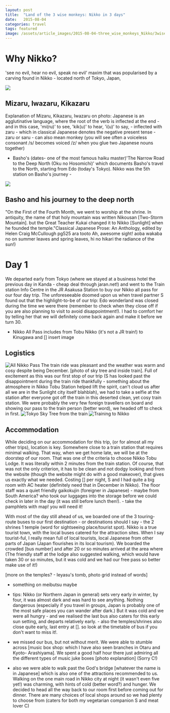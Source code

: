```yaml
---
layout: post
title:  "Land of the 3 wise monkeys: Nikko in 3 days"
date:   2015-08-04
categories: travel
tags: featured
image: /assets/article_images/2015-08-04-three_wise_monkeys_Nikko/3wisemonkeys.jpg
---
```

# Why Nikko?
'see no evil, hear no evil, speak no evil' maxim that was popularised by a carving found in Nikko - located north of Tokyo, Japan,
<div class="caption">
    <img class="caption__media" src="/assets/article_images/2015-08-04-three_wise_monkeys_Nikko/monkeyscarving.jpg" />
    <div class="caption__overlay">
        <h2 class="caption__overlay__title">Mizaru, Iwazaru, Kikazaru </h2>
        <p class="caption__overlay__content">Explanation of Mizaru, Kikazaru, Iwazaru on photo:
        Japanese is an agglutinative language, where the root of the verb is inflected at the end  - and in this case, 'mi(ru)' to see, 'kik(u)' to hear, 'i(u)' to say, - inflected with zaru - which in classical Japanese denotes the negative present tense - zaru or saru - can also mean monkey (you will see often a voiceless consonant /s/ becomes voiced /z/ when you glue two Japanese nouns together)
        </p>
    </div>
</div>


- Basho's (dates- one of the most famous haiku master)'The Narrow Road to the Deep North (Oku no Hosomichi)' which documents Basho's travel to the North, starting from Edo (today's Tokyo). Nikko was the 5th station on Basho's journey -


<div class="caption">
    <img class="caption__media" src="/assets/article_images/2015-08-04-three_wise_monkeys_Nikko/sunlight.jpg" />
    <div class="caption__overlay">
        <h2 class="caption__overlay__title">Basho and his journey to the deep north</h2>
        <p class="caption__overlay__content">"On the First of the Fourth Month, we went to worship at the shrine. In antiquity, the name of that holy mountain was written Nikousan  [Two-Storm Mountain]. but the Great Teacher Kukai changed it to Nikko [Sunlight] when he founded the temple."Classical Japanese Prose: An Anthology, edited by Helen Craig McCullough pg525
        ara tooto                      Ah, awesome sight!
        aoba wakaba no        on summer leaves and spring leaves,
        hi no hikari                 the radiance of the sun!)
        </p>
    </div>
</div>


# Day 1
We departed early from Tokyo (where we stayed at a business hotel the previous day in Kanda - cheap deal through jaran.net!) and went to the Train station Info Centre in the JR Asakusa Station to buy our Nikko all pass for our four day trip. The unforeseeable doomed upon us when travel partner S found out that the highlight-to-be of our trip: Edo wonderland was closed during the time we were there (remember to check when they close off if you are also planning to visit to avoid disappointment!). I had to comfort her by telling her that we will definitely come back again and make it before we turn 30.
- Nikko All Pass includes from Tobu Nikko (it's not a JR train!) to Kinugawa and [] insert image

## Logistics
![All Nikko Pass](/assets/article_images/2015-08-04-three_wise_monkeys_Nikko/allNikkoPass.jpg)
The train ride was pleasant and the weather was warm and cosy despite being December. [photo of sky tree and inside train]. Full of excitement as this was our first stop of our trip (S has looked past the disappointment during the train ride thankfully - something about the atmosphere in Nikko Tobu Station helped lift the spirit, can't cloud us after all we are in the Sunlight city itself blahblah), we had to take a selfie at the station after everyone got off the train in this deserted clean, yet cosy train station. We were probably the very few foreign travellers on board and showing our pass to the train person (better word), we headed off to check in first.
![Tokyo Sky Tree from the train](/assets/article_images/2015-08-04-three_wise_monkeys_Nikko/skytreeOnTrain.jpg)
![Training to Nikko](/assets/article_images/2015-08-04-three_wise_monkeys_Nikko/trainToNikko.jpg)
## Accommodation
While deciding on our accommodation for this trip, (or for almost all my other trips), location is key. Somewhere close to a train station that requires minimal walking. That way, when we get home late, we will be at the doorstep of our room. That was one of the criteria to choose Nikko Tobu Lodge. It was literally within 2 minutes from the train station. Of course, that was not the only criterion, it has to be clean and not dodgy looking and from the website (though the website might do with a good makeover), that gives us exactly what we needed. Costing [] per night, S and I had quite a big room with AC heater (definitely need that in December in Nikko). The floor staff was a quiet friendly gaikokujin (foreigner in Japanese) - maybe from South America? who took our luggages into the storage before we could check in later in the day (it was still before lunch then!).  - take the pamphlets with map! you will need it!

With most of the day still ahead of us, we boarded one of the 3 touring-route buses to our first destination - or destinations should I say - the 2 shrines 1 temple (word for sightseeing place/tourist spot). Nikko is a true tourist town, with the local buses catered for the attraction sites. When I say tourist-ful, I really mean full of local tourists, local Japanese from other parts of Japan (Japan flourishes in its local tourism). We boarded the crowded [bus number] and after 20 or so minutes arrived at the area where
(The friendly staff at the lodge also suggested walking, which would have taken 30 or so minutes, but it was cold and we had our free pass so better make use of it!)

[more on the temples? - Ieyasu's tomb, photo grid instead of words]
- something on meibutsu maybe

- tips: Nikko (or Northern Japan in general) sets very early in winter, by four, it was almost dark and was hard to see anything. Nothing dangerous (especially if you travel in groups, Japan is probably one of the most safe places you can wander after dark.) But it was cold and we were all hungry - and we realised the last bus also caters for this early sun setting, and departs relatively early. - also the temples/shrines also close quite early, last entry at []. so look at the timetable of bus if you don't want to miss it!.

- we missed our bus, but not without merit. We were able to stumble across [music box shop: which I have also seen branches in Otaru and Kyoto- Arashiyama]. We spent a good half hour there just admiring all the different types of music juke boxes [photo explanation] (Sorry C!)
- also we were able to walk past the God's bridge [whatever the name is in Japanese] which is also one of the attractions recommended to us.
Walking on the one main road in Nikko city at night (it wasn't even five yet!) was charming, with hints of cold (better word?) and hunger. We decided to head all the way back to our room first before coming out for dinner. There are many choices of local shops around so we had plenty to choose from (caters for both my vegetarian companion S and meat lover C)
